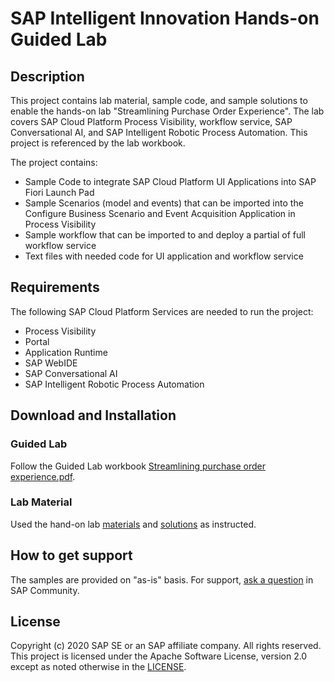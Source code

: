 # SAP Intelligent Innovation Hands-on Guided Lab

## Description
This project contains lab material, sample code, and sample solutions to enable the hands-on lab "Streamlining Purchase Order Experience". The lab covers SAP Cloud Platform Process Visibility, workflow service, SAP Conversational AI, and SAP Intelligent Robotic Process Automation. This project is referenced by the lab workbook.

The project contains:
* Sample Code to integrate SAP Cloud Platform UI Applications into SAP Fiori Launch Pad
* Sample Scenarios (model and events) that can be imported into the Configure Business Scenario and Event Acquisition Application in Process Visibility 
* Sample workflow that can be imported to and deploy a partial of full workflow service
* Text files with needed code for UI application and workflow service


## Requirements
The following SAP Cloud Platform Services are needed to run the project:
* Process Visibility
* Portal
* Application Runtime
* SAP WebIDE
* SAP Conversational AI
* SAP Intelligent Robotic Process Automation


## Download and Installation

### Guided Lab
Follow the Guided Lab workbook [Streamlining purchase order experience.pdf](hhttps://jam4.sapjam.com/groups/Li6EPQQFY4jO7AIRRaUD6S/documents/NraoxycOxHCSPxVLVL3AgC/slide_viewer).

### Lab Material
Used the hand-on lab [materials](Materials) and [solutions](Solutions) as instructed.


## How to get support 

The samples are provided on "as-is" basis. For support, [ask a question](https://answers.sap.com/questions/ask.html) in SAP Community.

## License
Copyright (c) 2020 SAP SE or an SAP affiliate company. All rights reserved. This project is licensed under the Apache Software License, version 2.0 except as noted otherwise in the [LICENSE](LICENSE).
